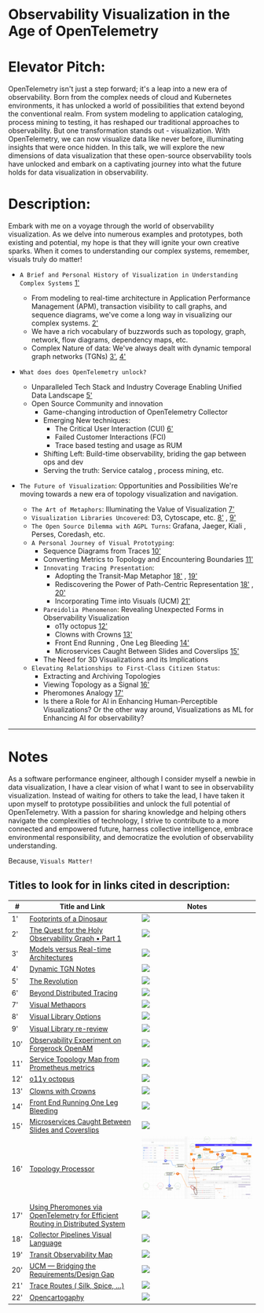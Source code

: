 # Observability Visualization in the Age of OpenTelemetry

# Elevator Pitch:

OpenTelemetry isn't just a step forward; it's a leap into a new era of observability. Born from the complex needs of cloud and Kubernetes environments, it has unlocked a world of possibilities that extend beyond the conventional realm. From system modeling to application cataloging, process mining to testing, it has reshaped our traditional approaches to observability. But one transformation stands out - visualization. With OpenTelemetry, we can now visualize data like never before, illuminating insights that were once hidden. In this talk, we will explore the new dimensions of data visualization that these open-source observability tools have unlocked and embark on a captivating journey into what the future holds for data visualization in observability.

# Description:

Embark with me on a voyage through the world of observability visualization. As we delve into numerous examples and prototypes, both existing and potential, my hope is that they will ignite your own creative sparks. When it comes to understanding our complex systems, remember, visuals truly do matter! 

- `A Brief and Personal History of Visualization in Understanding Complex Systems`    [1'](https://tractatus.one/the-quest-for-the-holy-observability-graph-foreword-27d8c4f7c8b5)
    - From modeling to real-time architecture in Application Performance Management (APM), transaction visibility to call graphs, and sequence diagrams, we've come a long way in visualizing our complex systems.  [2'](https://tractatus.one/the-quest-for-the-holy-observability-graph-part-1-9d3613e28332)
    - We have a rich vocabulary of buzzwords such as topology, graph, network, flow diagrams, dependency maps, etc. 
    - Complex Nature of data: We've always dealt with dynamic temporal graph networks (TGNs)    [3'](https://tractatus.one/the-quest-for-the-holy-observability-graph-part-2-1b2b0b9b2b0b), [4'](https://tractatus.one/pathways-metrics-to-traces-55a7d6c8682a)

- `What does does OpenTelemetry unlock?`
    - Unparalleled Tech Stack and Industry Coverage Enabling Unified Data Landscape [5'](https://tractatus.one/the-quest-for-the-holy-observability-graph-part-2-51defa4e97d9)
    - Open Source Community and innovation
        - Game-changing introduction of OpenTelemetry Collector
        - Emerging New techniques: 
            - The Critical User Interaction (CUI)
            [6'](https://tractatus.one/the-quest-for-the-holy-observability-graph-part-3-5a8969cff572)
            - Failed Customer Interactions (FCI)
            - Trace based testing and usage as RUM
        - Shifting Left: Build-time observability, briding the gap between ops and dev
        - Serving the truth: Service catalog , process mining, etc.

- `The Future of Visualization`: Opportunities and Possibilities
    We're moving towards a new era of topology visualization and navigation.
    
    - `The Art of Metaphors`: Illuminating the Value of Visualization [7'](https://tractatus.one/the-quest-for-the-holy-observability-graph-part-3-5a8969cff572)
    - `Visualization Libraries Uncovered`:  D3, Cytoscape, etc. [8'](https://tractatus.one/the-quest-for-the-holy-observability-graph-part-3-5a8969cff572) , [9'](https://https://tractatus.one/shahmaran-20a9f1678)
    - `The Open Source Dilemma with AGPL Turns`: Grafana, Jaeger, Kiali , Perses, Coredash, etc. 
    - `A Personal Journey of Visual Prototyping`:
        - Sequence Diagrams from Traces [10'](https://devrimdemiroz.gitlab.io/post/2021-03-09-observeopenam/)
        - Converting Metrics to Topology and Encountering Boundaries [11'](https://tractatus.one/shahmaran-20a9f1678)
        - `Innovating Tracing Presentation`: 
            - Adopting the Transit-Map Metaphor [18'](https://tractatus.one/collector-pipelinesvisual-language-26f950c8d22) , [19'](https://tractatus.one/transit-observability-map-e73c61a9b9e0)
            - Rediscovering the Power of Path-Centric Representation  [18'](https://tractatus.one/collector-pipelinesvisual-language-26f950c8d22) , [20'](https://tractatus.one/the-quest-for-the-holy-observability-graph-part-1-9d3613e28332)
            - Incorporating Time into Visuals (UCM) [21'](https://tractatus.one/shahmaran-20a9f1678)
        - `Pareidolia Phenomenon`: Revealing Unexpected Forms in Observability Visualization
            - o11y octopus [12'](https://tractatus.one/pathways-metrics-to-traces-55a7d6c8682a)
            -  Clowns with Crowns [13'](https://tractatus.one/pathways-metrics-to-traces-55a7d6c8682a)
            - Front End Running , One Leg Bleeding [14'](https://tractatus.one/pathways-metrics-to-traces-55a7d6c8682a)
            - Microservices Caught Between Slides and Coverslips [15'](https://tractatus.one/pathways-metrics-to-traces-55a7d6c8682a)
        - The Need for 3D Visualizations and its Implications
    - `Elevating Relationships to First-Class Citizen Status`:
        - Extracting and Archiving Topologies
        - Viewing Topology as a Signal [16'](https://github.com/devrimdemiroz/opentelemetry-demo-webstore/blob/shahmaran/src/servicetopology/SpanGraphProcessor.md)
        - Pheromones Analogy [17'](https://tractatus.one/using-pheromones-via-opentelemetry-for-efficient-routing-in-distributed-system-ac163b26382e)
        - Is there a Role for AI in Enhancing Human-Perceptible Visualizations? Or the other way around, Visualizations as ML for Enhancing AI for observability?


---


# Notes

As a software performance engineer, although I consider myself a newbie in data visualization, I have a clear vision of what I want to see in observability visualization. Instead of waiting for others to take the lead, I have taken it upon myself to prototype possibilities and unlock the full potential of OpenTelemetry. With a passion for sharing knowledge and helping others navigate the complexities of technology, I strive to contribute to a more connected and empowered future, harness collective intelligence, embrace environmental responsibility, and democratize the evolution of observability understanding. 

Because, `Visuals Matter!`

## Titles to look for in links cited in description:
| **#** | **Title and Link** | **Notes** |
| --- | --- | --- |
| 1' | [Footprints of a Dinosaur](https://tractatus.one/the-quest-for-the-holy-observability-graph-foreword-27d8c4f7c8b5) | ![](https://miro.medium.com/v2/resize:fill:224:224/g:fp:0.29:0.09/1*cwgB2gERTgYo82PJ7rNjAg.jpeg) |
| 2' | [The Quest for the Holy Observability Graph • Part 1](https://tractatus.one/the-quest-for-the-holy-observability-graph-part-1-9d3613e28332) |![](https://miro.medium.com/v2/resize:fit:1400/format:webp/1*dBl4n92jl-q1Vs-cCe7F0A.png)  |
| 3' | [Models versus Real-time Architectures](https://tractatus.one/the-quest-for-the-holy-observability-graph-part-3-5a8969cff572) |  ![](https://miro.medium.com/v2/resize:fit:808/format:webp/1*Fne9xoPThjNLve3D1isr4w.png)|
| 4' | [Dynamic TGN Notes](https://tractatus.one/pathways-metrics-to-traces-55a7d6c8682a) | ![](https://miro.medium.com/v2/resize:fit:1400/0*JSLDSDFIicPb8SN3) |
| 5' | [The Revolution](https://tractatus.one/the-quest-for-the-holy-observability-graph-part-2-51defa4e97d9) | ![](https://miro.medium.com/v2/resize:fit:1002/format:webp/1*moChPG_vYVgunqnnpHNXxQ.jpeg)  |
| 6' | [Beyond Distributed Tracing](https://tractatus.one/the-quest-for-the-holy-observability-graph-part-3-5a8969cff572) | ![](https://miro.medium.com/v2/resize:fit:1400/format:webp/1*qhJqHxT3xgPvgOpgzPYbAw.png)  |
| 7' | [Visual Methapors](https://tractatus.one/the-quest-for-the-holy-observability-graph-part-3-5a8969cff572) | ![](https://miro.medium.com/v2/resize:fit:1400/format:webp/0*nSrFQvpC4zlVZcpz.jpeg) |
| 8' | [Visual Library Options](https://tractatus.one/the-quest-for-the-holy-observability-graph-part-3-5a8969cff572) | ![](https://miro.medium.com/v2/resize:fit:1400/format:webp/1*QY-MGwiyGTWW4UWhoVKPcA.png) |
| 9' | [Visual Library re-review](https://tractatus.one/shahmaran-20a9f1678) | ![](https://miro.medium.com/v2/resize:fit:1400/format:webp/1*iHDpuErH8DUVJendtsJ05w.png) |
| 10' | [Observability Experiment on Forgerock OpenAM](https://devrimdemiroz.gitlab.io/post/2021-03-09-observeopenam/) | ![](https://devrimdemiroz.gitlab.io/oidc-authz.svg) |
| 11' | [Service Topology Map from Prometheus metrics](https://tractatus.one/shahmaran-20a9f1678) | ![](https://miro.medium.com/v2/resize:fit:1400/format:webp/1*BXUMKn4u-5tdU6noFGXU8w.png) |
| 12' | [o11y octopus](https://tractatus.one/pathways-metrics-to-traces-55a7d6c8682a) | ![](https://miro.medium.com/v2/resize:fit:1400/format:webp/1*V7p2-EfICdEa4iMdsscDqA.png)  |
| 13'| [Clowns with Crowns](https://tractatus.one/pathways-metrics-to-traces-55a7d6c8682a) | ![](https://miro.medium.com/v2/resize:fit:848/format:webp/1*5uhyy-S-MYjfjRgA76vKgw.png)  |
| 14' | [Front End Running One Leg Bleeding ](https://tractatus.one/pathways-metrics-to-traces-55a7d6c8682a) | ![](https://miro.medium.com/v2/resize:fit:1400/format:webp/1*-Mq81wajV5R5qtev539ddw.png)  |
| 15' | [Microservices Caught Between Slides and Coverslips](https://tractatus.one/pathways-metrics-to-traces-55a7d6c8682a) | ![](https://miro.medium.com/v2/resize:fit:1280/1*FhwJko3X-fOxFp_RE8eKpw.gif)  |
| 16' | [Topology Processor](https://github.com/devrimdemiroz/opentelemetry-demo-webstore/blob/shahmaran/src/servicetopology/SpanGraphProcessor.md) | ![](https://github.com/devrimdemiroz/opentelemetry-demo-webstore/raw/shahmaran/src/servicetopology/img.png)  |
| 17' | [Using Pheromones via OpenTelemetry for Efficient Routing in Distributed System](https://tractatus.one/using-pheromones-via-opentelemetry-for-efficient-routing-in-distributed-system-ac163b26382e) | ![](https://miro.medium.com/v2/resize:fit:1400/format:webp/1*rxSMGWCDn68lChd7m88txw.png)  |
| 18' | [Collector Pipelines Visual Language](https://tractatus.one/collector-pipelinesvisual-language-26f950c8d22) | ![](https://miro.medium.com/v2/resize:fit:1400/format:webp/1*cObFTtFHt8NBlbsN5hDofA.png)  |
| 19' | [Transit Observability Map](https://tractatus.one/transit-observability-map-e73c61a9b9e0) | ![](https://miro.medium.com/v2/resize:fit:1400/format:webp/1*DL5HF9zHFjduFD3Fr8q2FQ.png)  |
| 20' | [UCM — Bridging the Requirements/Design Gap](https://tractatus.one/the-quest-for-the-holy-observability-graph-part-1-9d3613e28332) |  ![](https://miro.medium.com/v2/resize:fit:1400/format:webp/1*W1a4a69e6Knbj93bevx1yQ.png)|
| 21' | [Trace Routes ( Silk, Spice, …)](https://tractatus.one/shahmaran-20a9f1678) | ![](https://miro.medium.com/v2/resize:fit:1400/format:webp/1*sxaXYQAr26oeZVJa-k-vug.png)  |
| 22' | [Opencartogaphy](https://tractatus.one/on-the-road-again-84091e77782a) | ![](https://miro.medium.com/v2/resize:fit:1400/format:webp/1*pwYayJDW9sm2Exar2KMivw.png)  |


